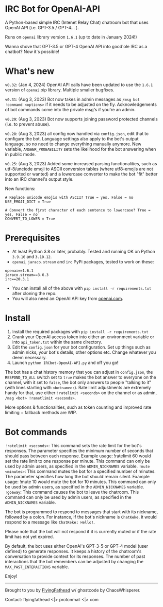 # IRC Bot for OpenAI-API
A Python-based simple IRC (Intenet Relay Chat) chatroom bot that uses OpenAI API (i.e. GPT-3.5 / GPT-4... ).

Runs on `openai` library version `1.6.1` (up to date in January 2024!)

Wanna shove that GPT-3.5 or GPT-4 OpenAI API into good'ole IRC as a chatbot? Now it's possible!

# What's new

`v0.32`: (Jan 4, 2024) OpenAI API calls have been updated to use the `1.6.1` version of `openai` pip library. Multiple smaller bugfixes.

`v0.31`: (Aug 3, 2023) Bot now takes in admin messages as `/msg bot !command <options>` if it needs to be adjusted on the fly. Acknowledgements of bot commands come into the private msg's if you're an admin.

`v0.29`: (Aug 3, 2023) Bot now supports joining password protected channels (i.e. to prevent abuse).

`v0.28`: (Aug 3, 2023) all config now handled via `config.json`, edit that to configure the bot. Language settings also apply to the bot's output language, so no need to change everything manually anymore. New variable, `ANSWER_PROBABILITY` sets the likelihood for the bot answering when in public mode.

`v0.25`: (Aug 3, 2023) Added some increased parsing functionalities, such as utf-8/unciode emoji to ASCII conversion tables (where utf8-emojis are not supported or wanted) and a lowercase converter to make the bot "fit" better into an IRC channel's output style.

New functions:
```
# Replace unicode emojis with ASCII? True = yes, False = no
USE_EMOJI_DICT = True
```
```
# Convert the first character of each sentence to lowercase? True = yes, False = no`
CONVERT_TO_LOWER = True
```
# Prerequisites
- At least Python 3.8 or later, probably. Tested and running OK on Python `3.9.16` and `3.10.12`.
- `openai`, `jaraco.stream` and `irc` PyPi packages, tested to work on these:
```
openai==1.6.1
jaraco.stream==3.0.3
irc==20.3.1
```
- You can install all of the above with `pip install -r requirements.txt` after cloning the repo.
- You will also need an OpenAI API key from [openai.com](https://openai.com).

# Install

1. Install the required packages with `pip install -r requirements.txt`
2. Crank your OpenAI access token into either an environment variable or into `api_token.txt` within the same directory.
3. Edit the `config.json` for your bot configuration. Set up things such as admin nicks, your bot's details, other options etc. Change whatever you deem necessary.
4. Launch `python IRCbot-OpenAI-API.py` and off you go!

The bot has a chat history memory that you can adjust in `config.json`, the `RESPOND_TO_ALL` switch set to `true` makes the bot answer to everyone on the channel, with it set to `false`, the bot only answers to people "talking to it" (with lines starting with `<botname>:`). Rate limit adjustments are extremely handy for that, use either `!ratelimit <seconds>` on the channel or as admin, `/msg <bot> !rametlimit <seconds>`.

More options & functionalities, such as token counting and improved rate limiting + fallback methods are WIP.

# Bot commands
`!ratelimit <seconds>`: This command sets the rate limit for the bot's responses. The <seconds> parameter specifies the minimum number of seconds that should pass between each response. Example usage: !ratelimit 60 would set the rate limit to one response per minute. This command can only be used by admin users, as specified in the `ADMIN_NICKNAMES` variable.
`!mute <minutes>`: This command mutes the bot for a specified number of minutes. The <minutes> parameter specifies how long the bot should remain silent. Example usage: !mute 10 would mute the bot for 10 minutes. This command can only be used by admin users, as specified in the `ADMIN_NICKNAMES` variable.
`!goaway`: This command causes the bot to leave the chatroom. This command can only be used by admin users, as specified in the `ADMIN_NICKNAMES` variable.

The bot is programmed to respond to messages that start with its nickname, followed by a colon. For instance, if the bot's nickname is `ChatKeke`, it would respond to a message like `ChatKeke: Hello!`.

Please note that the bot will not respond if it is currently muted or if the rate limit has not yet expired.

By default, the bot uses either OpenAI's GPT-3-5 or GPT-4 model (user defined) to generate responses. It keeps a history of the chatroom's conversation to provide context for its responses. The number of past interactions that the bot remembers can be adjusted by changing the `MAX_PAST_INTERACTIONS` variable.

Enjoy!

---
Brought to you by [FlyingFathead](https://github.com/FlyingFathead) w/ ghostcode by ChaosWhisperer. 

Contact: flyingfathead <|> protonmail <|> com
